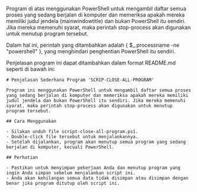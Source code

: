 Program di atas menggunakan PowerShell untuk mengambil daftar semua proses yang sedang berjalan di komputer dan memeriksa apakah mereka memiliki judul jendela (mainwindowtitle) dan bukan PowerShell itu sendiri. Jika mereka memenuhi syarat, maka perintah stop-process akan digunakan untuk menutup program tersebut. 

Dalam hal ini, perintah yang ditambahkan adalah { $_.processname -ne "powershell" }, yang menghindari penghentian PowerShell itu sendiri.

Penjelasan program ini dapat ditambahkan dalam format README.md seperti di bawah ini:
```
# Penjelasan Sederhana Program 'SCRIP-CLOSE-ALL-PROGRAM'

Program ini menggunakan PowerShell untuk mengambil daftar semua proses yang sedang berjalan di komputer dan memeriksa apakah mereka memiliki judul jendela dan bukan PowerShell itu sendiri. Jika mereka memenuhi syarat, maka perintah stop-process akan digunakan untuk menutup program tersebut.

## Cara Menggunakan

- Silakan unduh file script-close-all-program.ps1.
- Double-click file tersebut untuk menjalankannya.
- Setelah dijalankan, program akan menutup semua program yang sedang berjalan di komputer, kecuali PowerShell.

## Perhatian

- Pastikan untuk menyimpan pekerjaan Anda dan menutup program yang ingin Anda simpan sebelum menjalankan script ini.
- Anda akan kehilangan semua data tidak disimpan atau disimpan dengan benar jika program ditutup oleh script ini.